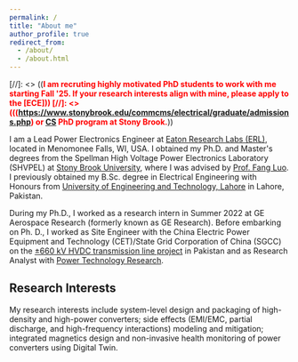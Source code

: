 ```yaml
---
permalink: /
title: "About me"
author_profile: true
redirect_from: 
  - /about/
  - /about.html
---
```



[//]: <> ((<span style="color:red">**I am recruting highly motivated PhD students to work with me starting Fall '25. If your research interests align with mine, please apply to the [ECE]))
[//]: <> (((https://www.stonybrook.edu/commcms/electrical/graduate/admissions.php) or [CS](https://www.cs.stonybrook.edu/admissions/Graduate-Program) PhD program at Stony Brook.**</span>))


I am a Lead Power Electronics Engineer at [Eaton Research Labs (ERL)](https://www.eaton.com/us/en-us/company/research-and-development.html), located in Menomonee Falls, WI, USA. I obtained my Ph.D. and Master's degrees from the Spellman High Voltage Power Electronics Laboratory (SHVPEL) at [Stony Brook University](https://www.stonybrook.edu), where I was advised by [Prof. Fang Luo](https://www.stonybrook.edu/commcms/electrical/people/-core_faculty/luo_fang). I previously obtained my B.Sc. degree in Electrical Engineering with Honours from [University of Engineering and Technology, Lahore](https://www.uet.edu.pk/home/) in Lahore, Pakistan.

During my Ph.D., I worked as a research intern in Summer 2022 at GE Aerospace Research (formerly known as GE Research). Before embarking on Ph. D., I worked as Site Engineer with the China Electric Power Equipment and Technology (CET)/State Grid Corporation of China (SGCC) on the [&pm;660 kV HVDC transmission line project](https://cpec.gov.pk/project-details/17) in Pakistan and as Research Analyst with [Power Technology Research](https://ptr.inc).

Research Interests
-----

My research interests include system-level design and packaging of high-density and high-power converters; side effects (EMI/EMC, partial discharge, and high-frequency interactions) modeling and mitigation; integrated magnetics design and non-invasive health monitoring of power converters using Digital Twin.
